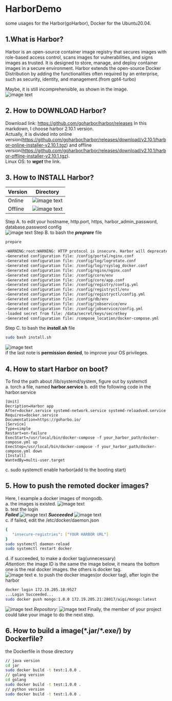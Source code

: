 # HarborDemo

some usages for the Harbor(goHarbor), Docker for the Ubuntu20.04.

## 1.What is Harbor?

Harbor is an open-source container image registry that secures images with role-based access control, scans images for vulnerabilities, and signs images as trusted. It is designed to store, manage, and deploy container images in a secure environment. Harbor extends the open-source Docker Distribution by adding the functionalities often required by an enterprise, such as security, identity, and management.(from gpt4-turbo)

Maybe, it is still incomprehensible, as shown in the image.  
![image text](./img/Harbor_home.jpg)

## 2. How to DOWNLOAD Harbor?

Download link: <https://github.com/goharbor/harbor/releases>
In this markdown, I choose harbor 2.10.1 version.  
Actually, it is divided into online version(<https://github.com/goharbor/harbor/releases/download/v2.10.1/harbor-online-installer-v2.10.1.tgz>) and offline version(<https://github.com/goharbor/harbor/releases/download/v2.10.1/harbor-offline-installer-v2.10.1.tgz>).  
Linux OS: to ***wget*** the link.

## 3. How to INSTALL Harbor?

Version | Directory
---- | ----  
Online | ![image text](./img/Harbor_online_version.jpg)  
Offline | ![image text](./img//Harbor_offline_version.jpg)  

Step A. to edit your hostname, http.port, https, harbor_admin_password, database.password config  
![image text](./img/Harbor_yaml.jpg)
Step B. to bash the ***preprare*** file  

```bash
prepare

-WARNING:root:WARNING: HTTP protocol is insecure. Harbor will deprecate http protocol in the future. Please make sure to upgrade to https
-Generated configuration file: /config/portal/nginx.conf
-Generated configuration file: /config/log/logrotate.conf
-Generated configuration file: /config/log/rsyslog_docker.conf
-Generated configuration file: /config/nginx/nginx.conf
-Generated configuration file: /config/core/env
-Generated configuration file: /config/core/app.conf
-Generated configuration file: /config/registry/config.yml
-Generated configuration file: /config/registryctl/env
-Generated configuration file: /config/registryctl/config.yml
-Generated configuration file: /config/db/env
-Generated configuration file: /config/jobservice/env
-Generated configuration file: /config/jobservice/config.yml
-loaded secret from file: /data/secret/keys/secretkey
-Generated configuration file: /compose_location/docker-compose.yml
```

Step C. to bash the ***install.sh*** file

```bash
sudo bash install.sh
```

![image text](./img/Harbor_install.jpg)  
if the last note is **permission denied**, to improve your OS privileges.  

## 4. How to start Harbor on boot?

To find the path about /lib/systemd/system, figure out by systemctl  
a. torch a file, named **harbor.service**
b. edit the following code in the harbor.service

```text
[Unit]
Decription=Harbor app
After=docker.service systemd-network.service systemd-reloadved.service
Requires=docker.service
Documentation=https://goharbo.io/
[Service]
Type=simple
Restart=on-failure
ExecStart=/usr/local/bin/docker-compose -f your_harbor_path/docker-compose.yml up
ExecStop=/usr/local/bin/docker-compose -f your_harbor_path/docker-compose.yml down
[Install]
WantedBy=multi-user.target
```

c. sudo systemctl enable harbor(add to the booting start)  

## 5. How to push the remoted docker images?

Here, I example a docker images of mongodb.  
a. the images is existed.
![image text](./img/Harbor_image.jpg)  
b. test the login  
***Failed***
![image text](./img/Harbor_login_exception.jpg)
***Succeeded***
![image text](./img/Harbor_login_succeeded.jpg)  
c. if failed, edit the /etc/docker/daemon.json

```bash
{
   "insecure-registries": ["YOUR HARBOR URL"]
}
sudo systemctl daemon-reload
sudo systemctl restart docker
```

d. if succeeded, to make a docker tag(unnecessary)  
*Attention*: the image ID is the same the image below, it means the bottom one is the real docker images. the others is docker tag.  
![image text](./img/Harbor_docker_tag.jpg)
e. to push the docker images(or docker tag), after login the harbor

```bash
docker login 172.19.205.18:9527
...Login Succeeded...
sudo docker push mongo:1.0.0 172.19.205.21:28017/aigi/mongo:latest
```

![image text](./img/Harbor_docker_push.jpg)
*Repository*:
![image text](./img/Harbor_docker_push_result.jpg)
Finally, the member of your project could take your image to do the next step.

## 6. How to build a image(\*.jar/\*.exe/) by Dockerfile?

the Dockerfile in those directory

```bash
// java version
cd jar
sudo docker build -t test:1.0.0 .
// golang version
cd golang
sudo docker build -t test:1.0.0 .
// python version
sudo docker build -t test:1.0.0 .
```
